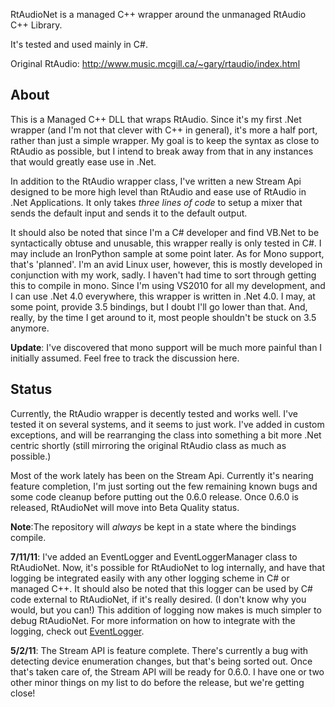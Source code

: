 RtAudioNet is a managed C++ wrapper around the unmanaged RtAudio C++ Library. 

It's tested and used mainly in C#.

Original RtAudio:
http://www.music.mcgill.ca/~gary/rtaudio/index.html

## About

This is a Managed C++ DLL that wraps RtAudio. Since it's my first .Net wrapper (and I'm not that clever with C++ in general), it's more a half port, rather than just a simple wrapper. My goal is to keep the syntax as close to RtAudio as possible, but I intend to break away from that in any instances that would greatly ease use in .Net.

In addition to the RtAudio wrapper class, I've written a new Stream Api designed to be more high level than RtAudio and ease use of RtAudio in .Net Applications. It only takes _three lines of code_ to setup a mixer that sends the default input and sends it to the default output.

It should also be noted that since I'm a C# developer and find VB.Net to be syntactically obtuse and unusable, this wrapper really is only tested in C#. I may include an IronPython sample at some point later. As for Mono support, that's 'planned'. I'm an avid Linux user, however, this is mostly developed in conjunction with my work, sadly. I haven't had time to sort through getting this to compile in mono. Since I'm using VS2010 for all my development, and I can use .Net 4.0 everywhere, this wrapper is written in .Net 4.0. I may, at some point, provide 3.5 bindings, but I doubt I'll go lower than that. And, really, by the time I get around to it, most people shouldn't be stuck on 3.5 anymore.

**Update**: I've discovered that mono support will be much more painful than I initially assumed. Feel free to track the discussion here.

## Status

Currently, the RtAudio wrapper is decently tested and works well. I've tested it on several systems, and it seems to just work. I've added in custom exceptions, and will be rearranging the class into something a bit more .Net centric shortly (still mirroring the original RtAudio class as much as possible.)

Most of the work lately has been on the Stream Api. Currently it's nearing feature completion, I'm just sorting out the few remaining known bugs and some code cleanup before putting out the 0.6.0 release. Once 0.6.0 is released, RtAudioNet will move into Beta Quality status.

**Note**:The repository will _always_ be kept in a state where the bindings compile.

**7/11/11**: I've added an EventLogger and EventLoggerManager class to RtAudioNet. Now, it's possible for RtAudioNet to log internally, and have that logging be integrated easily with any other logging scheme in C# or managed C++. It should also be noted that this logger can be used by C# code external to RtAudioNet, if it's really desired. (I don't know why you would, but you can!) This addition of logging now makes is much simpler to debug RtAudioNet. For more information on how to integrate with the logging, check out [EventLogger](EventLogger).

**5/2/11**: The Stream API is feature complete. There's currently a bug with detecting device enumeration changes, but that's being sorted out. Once that's taken care of, the Stream API will be ready for 0.6.0. I have one or two other minor things on my list to do before the release, but we're getting close!